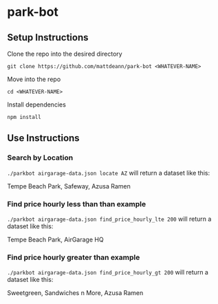 # park-bot

## Setup Instructions

Clone the repo into the desired directory

`git clone https://github.com/mattdeann/park-bot <WHATEVER-NAME>`

Move into the repo

`cd <WHATEVER-NAME>`

Install dependencies

`npm install`


## Use Instructions

### Search by Location

`./parkbot airgarage-data.json locate AZ`
will return a dataset like this:

Tempe Beach Park, Safeway, Azusa Ramen

### Find price hourly less than than example

`./parkbot airgarage-data.json find_price_hourly_lte 200`
will return a dataset like this:

Tempe Beach Park, AirGarage HQ

### Find price hourly greater than example

`./parkbot airgarage-data.json find_price_hourly_gt 200`
will return a dataset like this:

Sweetgreen, Sandwiches n More, Azusa Ramen
